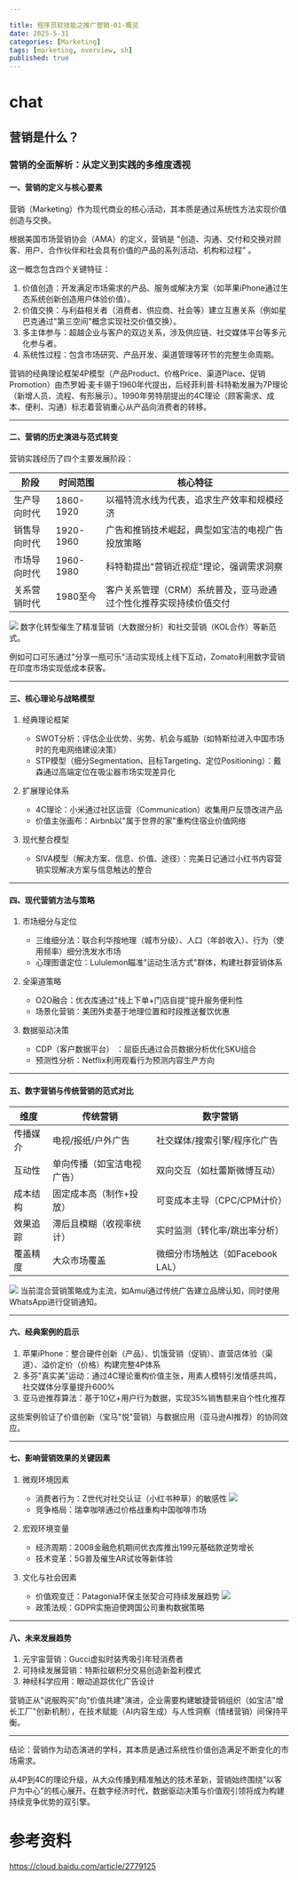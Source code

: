 ```yaml
---

title: 程序员软技能之推广营销-01-概览
date: 2025-5-31
categories: [Marketing]
tags: [marketing, overview, sh]
published: true
---
```


# chat

## 营销是什么？

### 营销的全面解析：从定义到实践的多维度透视

#### 一、营销的定义与核心要素

营销（Marketing）作为现代商业的核心活动，其本质是通过系统性方法实现价值创造与交换。

根据美国市场营销协会（AMA）的定义，营销是 "创造、沟通、交付和交换对顾客、用户、合作伙伴和社会具有价值的产品的系列活动、机构和过程" 。

这一概念包含四个关键特征：

1. 价值创造：开发满足市场需求的产品、服务或解决方案（如苹果iPhone通过生态系统创新创造用户体验价值）。
2. 价值交换：与利益相关者（消费者、供应商、社会等）建立互惠关系（例如星巴克通过"第三空间"概念实现社交价值交换）。
3. 多主体参与：超越企业与客户的双边关系，涉及供应链、社交媒体平台等多元化参与者。
4. 系统性过程：包含市场研究、产品开发、渠道管理等环节的完整生命周期。

营销的经典理论框架4P模型（产品Product、价格Price、渠道Place、促销Promotion）由杰罗姆·麦卡锡于1960年代提出，后经菲利普·科特勒发展为7P理论（新增人员、流程、有形展示）。1990年劳特朋提出的4C理论（顾客需求、成本、便利、沟通）标志着营销重心从产品向消费者的转移。

---
#### 二、营销的历史演进与范式转变
营销实践经历了四个主要发展阶段：

| 阶段               | 时间范围       | 核心特征                                                                 |
|--------------------|----------------|--------------------------------------------------------------------------|
| 生产导向时代   | 1860-1920      | 以福特流水线为代表，追求生产效率和规模经济                          |
| 销售导向时代   | 1920-1960      | 广告和推销技术崛起，典型如宝洁的电视广告投放策略                    |
| 市场导向时代   | 1960-1980      | 科特勒提出"营销近视症"理论，强调需求洞察                           |
| 关系营销时代   | 1980至今       | 客户关系管理（CRM）系统普及，亚马逊通过个性化推荐实现持续价值交付 |


![](https://metaso-static.oss-cn-beijing.aliyuncs.com/metaso/pdf2texts_reading_mode/figures/63ecb1c2-bfb9-4f7d-b75a-d466c475afb2/38_0.jpg)
数字化转型催生了精准营销（大数据分析）和社交营销（KOL合作）等新范式。

例如可口可乐通过"分享一瓶可乐"活动实现线上线下互动，Zomato利用数字营销在印度市场实现低成本获客。

---
#### 三、核心理论与战略模型
1. 经典理论框架
   - SWOT分析：评估企业优势、劣势、机会与威胁（如特斯拉进入中国市场时的充电网络建设决策）
   - STP模型（细分Segmentation、目标Targeting、定位Positioning）：戴森通过高端定位在吸尘器市场实现差异化

2. 扩展理论体系
   - 4C理论：小米通过社区运营（Communication）收集用户反馈改进产品
   - 价值主张画布：Airbnb以"属于世界的家"重构住宿业价值网络

3. 现代整合模型
   - SIVA模型（解决方案、信息、价值、途径）：完美日记通过小红书内容营销实现解决方案与信息触达的整合

---
#### 四、现代营销方法与策略
1. 市场细分与定位
   - 三维细分法：联合利华按地理（城市分级）、人口（年龄收入）、行为（使用频率）细分洗发水市场
   - 心理图谱定位：Lululemon瞄准"运动生活方式"群体，构建社群营销体系

2. 全渠道策略
   - O2O融合：优衣库通过"线上下单+门店自提"提升服务便利性
   - 场景化营销：美团外卖基于地理位置和时段推送餐饮优惠

3. 数据驱动决策
   - CDP（客户数据平台） ：屈臣氏通过会员数据分析优化SKU组合
   - 预测性分析：Netflix利用观看行为预测内容生产方向

---
#### 五、数字营销与传统营销的范式对比

| 维度           | 传统营销                         | 数字营销                           |
|----------------|----------------------------------|------------------------------------|
| 传播媒介   | 电视/报纸/户外广告               | 社交媒体/搜索引擎/程序化广告 |
| 互动性     | 单向传播（如宝洁电视广告）       | 双向交互（如杜蕾斯微博互动） |
| 成本结构   | 固定成本高（制作+投放）          | 可变成本主导（CPC/CPM计价）  |
| 效果追踪   | 滞后且模糊（收视率统计）         | 实时监测（转化率/跳出率分析）|
| 覆盖精度   | 大众市场覆盖                     | 微细分市场触达（如Facebook LAL） |


![](https://metaso-static.oss-cn-beijing.aliyuncs.com/metaso/pdf2texts_reading_mode/figures/a936411b-9a98-484a-a28f-53cf3118f8cf/647_0.jpg)
当前混合营销策略成为主流，如Amul通过传统广告建立品牌认知，同时使用WhatsApp进行促销通知。

---
#### 六、经典案例的启示
1. 苹果iPhone：整合硬件创新（产品）、饥饿营销（促销）、直营店体验（渠道）、溢价定价（价格）构建完整4P体系
2. 多芬"真实美"运动：通过4C理论重构价值主张，用素人模特引发情感共鸣，社交媒体分享量提升600%
3. 亚马逊推荐算法：基于10亿+用户行为数据，实现35%销售额来自个性化推荐

这些案例验证了价值创新（宝马"悦"营销）与数据应用（亚马逊AI推荐）的协同效应。

---
#### 七、影响营销效果的关键因素
1. 微观环境因素
   - 消费者行为：Z世代对社交认证（小红书种草）的敏感性
![](https://metaso-static.oss-cn-beijing.aliyuncs.com/metaso/pdf2texts_reading_mode/figures/5b5ab08d-c5ea-4bb5-8d5f-7e56c0da0910/480_0.jpg)
   - 竞争格局：瑞幸咖啡通过价格战重构中国咖啡市场

2. 宏观环境变量
   - 经济周期：2008金融危机期间优衣库推出199元基础款逆势增长
   - 技术变革：5G普及催生AR试妆等新体验

3. 文化与社会因素
   - 价值观变迁：Patagonia环保主张契合可持续发展趋势
![](https://metaso-static.oss-cn-beijing.aliyuncs.com/metaso/pdf2texts_reading_mode/figures/762661ff-23f3-423f-bcdb-88e33312bdc8/1_3.jpg)
   - 政策法规：GDPR实施迫使跨国公司重构数据策略

---
#### 八、未来发展趋势
1. 元宇宙营销：Gucci虚拟时装秀吸引年轻消费者
2. 可持续发展营销：特斯拉碳积分交易创造新盈利模式
3. 神经科学应用：眼动追踪优化广告设计

营销正从"说服购买"向"价值共建"演进，企业需要构建敏捷营销组织（如宝洁"增长工厂"创新机制），在技术赋能（AI内容生成）与人性洞察（情绪营销）间保持平衡。

---
结论：营销作为动态演进的学科，其本质是通过系统性价值创造满足不断变化的市场需求。

从4P到4C的理论升级，从大众传播到精准触达的技术革新，营销始终围绕"以客户为中心"的核心展开。在数字经济时代，数据驱动决策与价值观引领将成为构建持续竞争优势的双引擎。









# 参考资料

https://cloud.baidu.com/article/2779125

